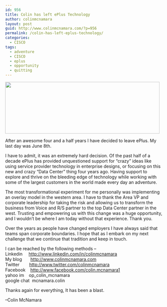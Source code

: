 ```yaml
---
id: 956
title: Colin has left ePlus Technology
author: colinmcnamara
layout: post
guid: http://www.colinmcnamara.com/?p=956
permalink: /colin-has-left-eplus-technology/
categories:
  - CISCO
tags:
  - adventure
  - CISCO
  - eplus
  - opportunity
  - quitting
---
```

[<img class="aligncenter  wp-image-1030" title="airplane-flying-away-panoramic" src="http://www.colinmcnamara.com/wp-content/uploads/2011/06/airplane-flying-away-panoramic1.jpg" alt="" width="495" height="165" />][1]

After an awesome four and a half years I have decided to leave ePlus. My last day was June 8th.

I have to admit, it was an extremely hard decision. Of the past half of a decade ePlus has provided unquestioned support for &#8220;crazy&#8221; ideas like using service provider technology in enterprise designs, or focusing on this new and crazy &#8220;Data Center&#8221; thing four years ago. Having support to explore and thrive on the bleeding edge of technology while working with some of the largest customers in the world made every day an adventure.

The most transformational experiment for me personally was implementing an overlay model in the western area. I have to thank the Area VP and corporate leadership for taking the risk and allowing us to transform the business from Voice and R/S partner to the top Data Center partner in the west. Trusting and empowering us with this change was a huge opportunity, and I wouldn&#8217;t be where I am today without that experience. Thank you.

Over the years as people have changed employers I have always said that teams span corporate boundaries. I hope that as I embark on my next challenge that we continue that tradition and keep in touch.

I can be reached by the following methods &#8211;  
Linkedin     <a href="http://www.linkedin.com/in/colinmcnamara" target="_blank">http://www.linkedin.com/in/colinmcnamara</a>  
My blog       <http://www.colinmcnamara.com>  
Twitter        <a href="http://www.twitter.com/colinmcnamara" target="_blank">http://www.twitter.com/colinmcnamara</a>  
Facebook    <a href="http://www.facebook.com/colin.mcnamara1" target="_blank">http://www.facebook.com/colin.mcnamara1</a>  
yahoo im    op\_colin\_mcnamara  
google chat  mcnamara.colin

Thanks again for everything, It has been a blast.

&#8211;Colin McNamara

 [1]: http://www.colinmcnamara.com/wp-content/uploads/2011/06/airplane-flying-away-panoramic1.jpg